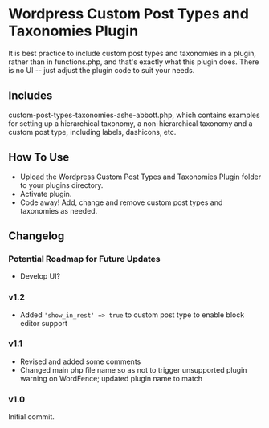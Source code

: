 # Wordpress Custom Post Types and Taxonomies Plugin

It is best practice to include custom post types and taxonomies in a plugin, rather than in functions.php, and that's exactly what this plugin does. There is no UI -- just adjust the plugin code to suit your needs.

## Includes

custom-post-types-taxonomies-ashe-abbott.php, which contains examples for setting up a hierarchical taxonomy, a non-hierarchical taxonomy and a custom post type, including labels, dashicons, etc.

## How To Use

* Upload the Wordpress Custom Post Types and Taxonomies Plugin folder to your plugins directory.
* Activate plugin.
* Code away! Add, change and remove custom post types and taxonomies as needed.

## Changelog

### Potential Roadmap for Future Updates
* Develop UI?

### v1.2
* Added `'show_in_rest' => true` to custom post type to enable block editor support

### v1.1
* Revised and added some comments
* Changed main php file name so as not to trigger unsupported plugin warning on WordFence; updated plugin name to match

### v1.0
Initial commit.